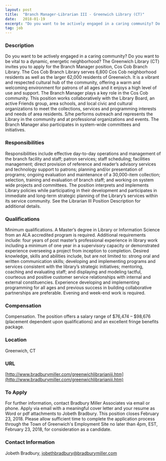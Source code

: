 ```yaml
---
layout: post
title:  "Branch Manager-Librarian III - Greenwich Library (CT)"
date:   2018-01-19
excerpt: "Do you want to be actively engaged in a caring community? Do you want to be vital to a dynamic, energetic neighborhood? The Greenwich Library (CT) invites you to apply for the Branch Manager position, Cos Cob Branch Library. The Cos Cob Branch Library serves 6,800 Cos Cob neighborhood residents..."
tag: job
---
```


### Description   

Do you want to be actively engaged in a caring community? Do you want to be vital to a dynamic, energetic neighborhood? The Greenwich Library (CT) invites you to apply for the Branch Manager position, Cos Cob Branch Library. The Cos Cob Branch Library serves 6,800 Cos Cob neighborhood residents as well as the larger 62,000 residents of Greenwich. It is a vibrant and respected cultural hub of the community, offering a warm and welcoming environment for patrons of all ages and it enjoys a high level of use and support. The Branch Manager plays a key role in the Cos Cob community. This position works collaboratively with the Library Board, an active Friends group, area schools, and local civic and cultural organizations to meet the collections, services and programming interests and needs of area residents.  S/he performs outreach and represents the Library in the community and at professional organizations and events.  The Branch Manager also participates in system-wide committees and initiatives.





### Responsibilities   

Responsibilities include effective day-to-day operations and management of the branch facility and staff; patron services; staff scheduling; facilities management; direct provision of reference and reader’s advisory services and technology support to patrons; planning and/or presentation of programs; ongoing evaluation and maintenance of a 30,000-item collection; selection, training and evaluation of branch staff; and working on system wide projects and committees. The position interprets and implements Library policies while participating in their development and participates in immediate and long-term strategic planning of the Library’s services within its service community. See the Librarian III Position Description for additional details.


### Qualifications   

Minimum qualifications.  A Master’s degree in Library or Information Science from an ALA accredited program is required. Additional requirements include: four years of post master’s professional experience in library work including a minimum of one year in a supervisory capacity or demonstrated experience overseeing a project from inception to completion. Desired knowledge, skills and abilities include, but are not limited to: strong oral and written communication skills; developing and implementing programs and services consistent with the library’s strategic initiatives; mentoring, coaching and evaluating staff; and displaying and modeling tactful, courteous and positive customer service relationships with internal and external constituencies. Experience developing and implementing programming for all ages and previous success in building collaborative partnerships are preferable. Evening and week-end work is required.  


### Compensation   

Compensation.  The position offers a salary range of $76,474 – $98,676 (placement dependent upon qualifications) and an excellent fringe benefits package. 


### Location   

Greenwich, CT


### URL   

[http://www.bradburymiller.com/greenwichlibrarianiii.htm](http://www.bradburymiller.com/greenwichlibrarianiii.htm)

### To Apply   

For further information, contact Bradbury Miller Associates via email or phone. Apply via email with a meaningful cover letter and your resume as Word or pdf attachments to Jobeth Bradbury. This position closes February 23, 2018. Please allow sufficient time to complete the application process through the Town of Greenwich's Employment Site no later than 4pm, EST, February 23, 2018, for consideration as a candidate. 




### Contact Information   

Jobeth Bradbury, jobethbradbury@bradburymiller.com

